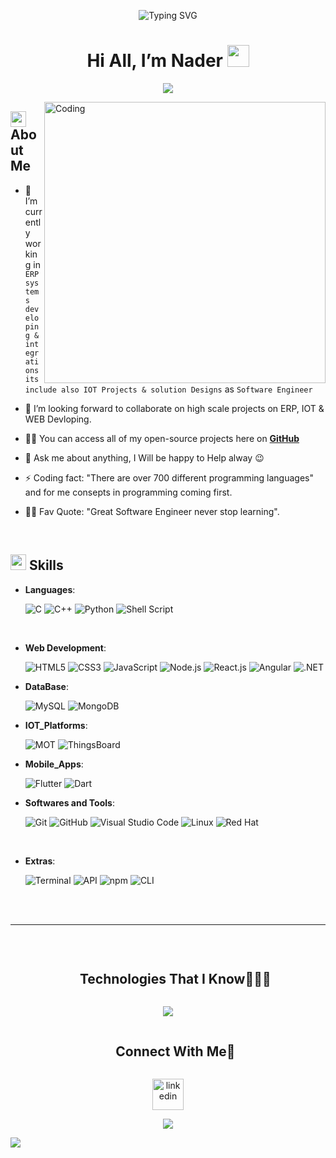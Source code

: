 <div align="center">
  
![Typing SVG](https://readme-typing-svg.herokuapp.com?font=ROBOT&size=25&color=39FF14&background=000000&center=true&vCenter=true&width=490&lines=%3E+Welcome+to+my+GitHub+profile...!)

</div>

<h1 align="center"> Hi All, I’m Nader <img src="https://media.giphy.com/media/hvRJCLFzcasrR4ia7z/giphy.gif" width="35"></h1>


<p align="center">
  <a href="https://github.com/DenverCoder1/readme-typing-svg">
    <img src="https://readme-typing-svg.herokuapp.com?font=Times+New+Roman&color=cyan&size=25&center=true&vCenter=true&width=600&height=100&lines=Full+Stack+Developer;Expert+in+IoT+Technologies;Software+Engineer;My+passion+is+providing+solutions;using+all+existing+technologies;That's+why+I'm+always+learning+new+technologies+everyday+and+using+them+in+real+projects;Especially+in+Web+Development+and+IoT;Software+and+IoT+are+my+life+%E2%99%A5;">
  </a>
</p>





<img align="right" alt="Coding" width="450" src="https://cdn.dribbble.com/users/1162077/screenshots/3848914/programmer.gif">

## <img src="https://c.tenor.com/NCRHhqkXrJYAAAAi/programmers-go-internet.gif" width="25">  <b>About Me</b>

- 🔭 I’m currently working in ` ERP systems developing & integrations its include also IOT Projects & solution Designs` as `Software Engineer`

- 👯 I’m looking forward to collaborate on high scale projects on ERP, IOT & WEB Devloping.

- 👨‍💻 You can access all of my open-source projects here on **[GitHub](https://github.com/naderyn?tab=repositories)**

- 💬 Ask me about anything, I Will be happy to Help alway 😉

- ⚡ Coding fact: "There are over 700 different programming languages" and for me consepts in programming coming first.

- 💪🏼 Fav Quote: "Great Software Engineer never stop learning".

<br>

## <img src="https://media2.giphy.com/media/QssGEmpkyEOhBCb7e1/giphy.gif?cid=ecf05e47a0n3gi1bfqntqmob8g9aid1oyj2wr3ds3mg700bl&rid=giphy.gif" width ="25"><b> Skills</b>

<p align="center">

- **Languages**:
    
    ![C](https://img.shields.io/badge/C%20-%232370ED.svg?style=for-the-badge&logo=c&logoColor=white)
    ![C++](https://img.shields.io/badge/C++%20-%2300599C.svg?style=for-the-badge&logo=c%2B%2B&logoColor=white)
    ![Python](https://img.shields.io/badge/Python%20-%2314354C.svg?style=for-the-badge&logo=python&logoColor=white)
    ![Shell Script](https://img.shields.io/badge/shell_script-%23121011.svg?style=for-the-badge&logo=gnu-bash&logoColor=white)


<br>   
    
- **Web Development**:

    ![HTML5](https://img.shields.io/badge/HTML5%20-%23E34F26.svg?style=for-the-badge&logo=html5&logoColor=white)
    ![CSS3](https://img.shields.io/badge/CSS%20-%231572B6.svg?style=for-the-badge&logo=css3&logoColor=white)
    ![JavaScript](https://img.shields.io/badge/JavaScript%20-%23F7DF1E.svg?style=for-the-badge&logo=javascript&logoColor=black)
    ![Node.js](https://img.shields.io/badge/Node.js%20-%23339933.svg?style=for-the-badge&logo=node.js&logoColor=white)
    ![React.js](https://img.shields.io/badge/React.js%20-%2361DAFB.svg?style=for-the-badge&logo=react&logoColor=white)
    ![Angular](https://img.shields.io/badge/Angular%20-%23DD0031.svg?style=for-the-badge&logo=angular&logoColor=white)
    ![.NET](https://img.shields.io/badge/.NET%20-%235C2D91.svg?style=for-the-badge&logo=.net&logoColor=white)

- **DataBase**:

    ![MySQL](https://img.shields.io/badge/mysql-%2300f.svg?style=for-the-badge&logo=mysql&logoColor=white)
    ![MongoDB](https://img.shields.io/badge/MongoDB%20-%2347A248.svg?style=for-the-badge&logo=mongodb&logoColor=white)


 - **IOT_Platforms**:
           
    ![MOT](https://img.shields.io/badge/MOT%20-%238AC6F1.svg?style=for-the-badge)
    ![ThingsBoard](https://img.shields.io/badge/ThingsBoard%20-%231E90FF.svg?style=for-the-badge)

 - **Mobile_Apps**:

    ![Flutter](https://img.shields.io/badge/Flutter%20-%2302569B.svg?style=for-the-badge&logo=flutter&logoColor=white)
    ![Dart](https://img.shields.io/badge/Dart%20-%230175C2.svg?style=for-the-badge&logo=dart&logoColor=white)

                 
                 
- **Softwares and Tools**:

    ![Git](https://img.shields.io/badge/git-%23F05033.svg?style=for-the-badge&logo=git&logoColor=white)
    ![GitHub](https://img.shields.io/badge/github-%23121011.svg?style=for-the-badge&logo=github&logoColor=white)
    ![Visual Studio Code](https://img.shields.io/badge/Visual%20Studio%20Code-0078d7.svg?style=for-the-badge&logo=visual-studio-code&logoColor=white)
    ![Linux](https://img.shields.io/badge/Linux-FCC624?style=for-the-badge&logo=linux&logoColor=black) 
    ![Red Hat](https://img.shields.io/badge/Red%20Hat%20-%23EE0000.svg?style=for-the-badge&logo=red-hat&logoColor=white)


<br>

- **Extras**:

    ![Terminal](https://img.shields.io/badge/Terminal-%23054020?style=for-the-badge&logo=gnu-bash&logoColor=white)
    ![API](https://img.shields.io/badge/API%20-%23007ACC.svg?style=for-the-badge)
    ![npm](https://img.shields.io/badge/npm%20-%23CB3837.svg?style=for-the-badge&logo=npm&logoColor=white)
    ![CLI](https://img.shields.io/badge/CLI%20-%23117D62.svg?style=for-the-badge&logo=terminal&logoColor=white)



</p>

<br>
<br>

-----

<br>

<!--h1 without bottom border-->
<div id="user-content-toc">
  <ul align="center">
    <summary><h2 style="display: inline-block">Technologies That I Know👨🏻‍💻</h2></summary>
  </ul>
</div>
<!--tech stack icons-->
<p align="center">
  <a href="https://skillicons.dev">
    <img src="https://skillicons.dev/icons?i=git,aws,bootstrap,c,cpp,css,discord,docker,dynamodb,express,figma,firebase,github,html,idea,java,js,kotlin,linux,md,materialui,mongodb,mysql,nextjs,nodejs,postman,py,react,redux,tailwind,ts,vscode&perline=14" />
  </a>
</p>


<!-- Connect with me -->
<!--h2 without bottom border-->
<div id="user-content-toc">
  <ul align="center">
    <summary><h2 style="display: inline-block">Connect With Me🤝</h2></summary>
  </ul>
</div>

<!--icons and links-->
<p align="center">
<a href="https://www.linkedin.com/in/nader-sayed-y/" target="blank"><img align="center" src="https://user-images.githubusercontent.com/88904952/234979284-68c11d7f-1acc-4f0c-ac78-044e1037d7b0.png" alt="linkedin" height="50" width="50" /></a>
</p>


<!--profile visit count-->
<div align="center">
  
[![](https://visitcount.itsvg.in/api?id=1010nishant&icon=3&color=6)](https://visitcount.itsvg.in)
  
</div>

<!--horizontal divider(gradiant)-->
<img src="https://user-images.githubusercontent.com/73097560/115834477-dbab4500-a447-11eb-908a-139a6edaec5c.gif">
